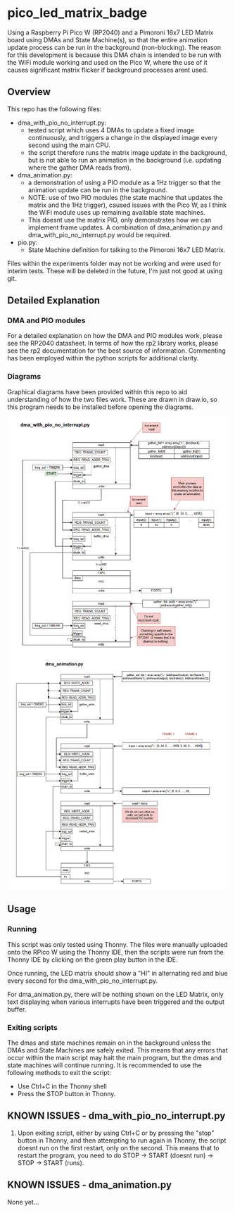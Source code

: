 # pico_led_matrix_badge

Using a Raspberry Pi Pico W (RP2040) and a Pimoroni 16x7 LED Matrix board using DMAs and State Machine(s), so that the entire animation update process 
can be run in the background (non-blocking).
The reason for this development is because this DMA chain is intended to be run with the WiFi module working and used on the Pico W, where the use of it
causes significant matrix flicker if background processes arent used.

## Overview
This repo has the following files:
- dma_with_pio_no_interrupt.py:
    - tested script which uses 4 DMAs to update a fixed image continuously, and triggers a change in the displayed image every second using the main CPU. 
    - the script therefore runs the matrix image update in the background, but is not able to run an animation in the background (i.e. updating where the 
      gather DMA reads from).
- dma_animation.py:
     - a demonstration of using a PIO module as a 1Hz trigger so that the animation update can be run in the background.
     - NOTE: use of two PIO modules (the state machine that updates the matrix and the 1Hz trigger), caused issues with the Pico W, as I think the WiFi module
       uses up remaining available state machines.
     - This doesnt use the matrix PIO, only demonstrates how we can implement frame updates. A combination of dma_animation.py
       and dma_with_pio_no_interrupt.py would be required.
 - pio.py:
     - State Machine definition for talking to the Pimoroni 16x7 LED Matrix.
 
 Files within the experiments folder may not be working and were used for interim tests. These will be deleted in the future, I'm just not good at using git.
 
 ## Detailed Explanation
 ### DMA and PIO modules
 For a detailed explanation on how the DMA and PIO modules work, please see the RP2040 datasheet.
 In terms of how the rp2 library works, please see the rp2 documentation for the best source of information. 
 Commenting has been employed within the python scripts for additional clarity.
 
 ### Diagrams
 Graphical diagrams have been provided within this repo to aid understanding of how the two files work. These are drawn in draw.io, so this program needs to
 be installed before opening the diagrams.
 
 <img src="https://github.com/wikigough/pico_led_matrix_badge/blob/main/diagrams/dma_with_pio_no_interrupt.png" alt=""> 
 
 <img src="https://github.com/wikigough/pico_led_matrix_badge/blob/main/diagrams/dma_animation.png" alt=""> 
 
 
 ## Usage
 ### Running
 This script was only tested using Thonny. The files were manually uploaded onto the RPico W using the Thonny IDE, then the scripts were run from the Thonny 
 IDE by clicking on the green play button in the IDE.
 
 Once running, the LED matrix should show a "HI" in alternating red and blue every second for the dma_with_pio_no_interrupt.py.

 For dma_animation.py, there will be nothing shown on the LED Matrix, only text displaying when various interrupts have been triggered and the output buffer.
 
 ### Exiting scripts
 The dmas and state machines remain on in the background unless the DMAs and State Machines are safely exited.
 This means that any errors that occur within the main script may halt the main program, but the dmas and state machines will continue running. 
 It is recommended to use the following methods to exit the script:
  - Use Ctrl+C in the Thonny shell
  - Press the STOP button in Thonny.

 
 ## KNOWN ISSUES - dma_with_pio_no_interrupt.py
 1. Upon exiting script, either by using Ctrl+C or by pressing the "stop" button in Thonny, and then attempting to run again in Thonny, the script doesnt 
 run on the first restart, only on the second. This means that to restart the program, you need to do STOP -> START (doesnt run) -> STOP -> START (runs).
 
 
 ## KNOWN ISSUES - dma_animation.py
 None yet...
